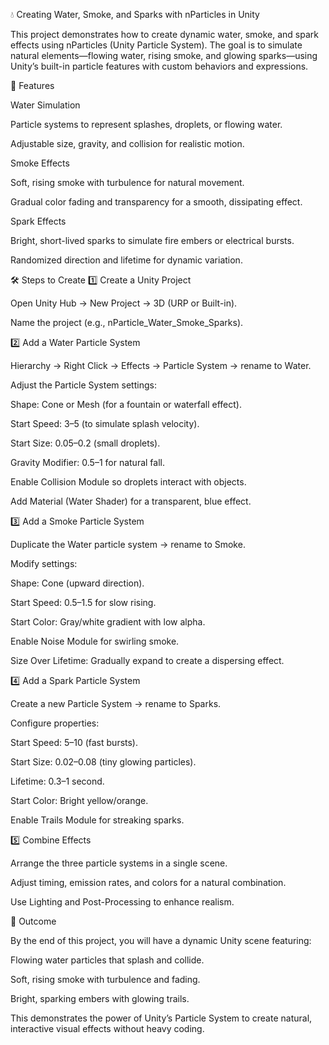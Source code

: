💧 Creating Water, Smoke, and Sparks with nParticles in Unity

This project demonstrates how to create dynamic water, smoke, and spark effects using nParticles (Unity Particle System).
The goal is to simulate natural elements—flowing water, rising smoke, and glowing sparks—using Unity’s built-in particle features with custom behaviors and expressions.

🌟 Features

Water Simulation

Particle systems to represent splashes, droplets, or flowing water.

Adjustable size, gravity, and collision for realistic motion.

Smoke Effects

Soft, rising smoke with turbulence for natural movement.

Gradual color fading and transparency for a smooth, dissipating effect.

Spark Effects

Bright, short-lived sparks to simulate fire embers or electrical bursts.

Randomized direction and lifetime for dynamic variation.

🛠️ Steps to Create
1️⃣ Create a Unity Project

Open Unity Hub → New Project → 3D (URP or Built-in).

Name the project (e.g., nParticle_Water_Smoke_Sparks).

2️⃣ Add a Water Particle System

Hierarchy → Right Click → Effects → Particle System → rename to Water.

Adjust the Particle System settings:

Shape: Cone or Mesh (for a fountain or waterfall effect).

Start Speed: 3–5 (to simulate splash velocity).

Start Size: 0.05–0.2 (small droplets).

Gravity Modifier: 0.5–1 for natural fall.

Enable Collision Module so droplets interact with objects.

Add Material (Water Shader) for a transparent, blue effect.

3️⃣ Add a Smoke Particle System

Duplicate the Water particle system → rename to Smoke.

Modify settings:

Shape: Cone (upward direction).

Start Speed: 0.5–1.5 for slow rising.

Start Color: Gray/white gradient with low alpha.

Enable Noise Module for swirling smoke.

Size Over Lifetime: Gradually expand to create a dispersing effect.

4️⃣ Add a Spark Particle System

Create a new Particle System → rename to Sparks.

Configure properties:

Start Speed: 5–10 (fast bursts).

Start Size: 0.02–0.08 (tiny glowing particles).

Lifetime: 0.3–1 second.

Start Color: Bright yellow/orange.

Enable Trails Module for streaking sparks.

5️⃣ Combine Effects

Arrange the three particle systems in a single scene.

Adjust timing, emission rates, and colors for a natural combination.

Use Lighting and Post-Processing to enhance realism.

🎯 Outcome

By the end of this project, you will have a dynamic Unity scene featuring:

Flowing water particles that splash and collide.

Soft, rising smoke with turbulence and fading.

Bright, sparking embers with glowing trails.

This demonstrates the power of Unity’s Particle System to create natural, interactive visual effects without heavy coding.
